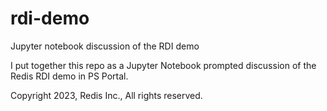 # rdi-demo

Jupyter notebook discussion of the RDI demo

I put together this repo as a Jupyter Notebook prompted discussion of the Redis RDI demo in PS Portal.

Copyright 2023, Redis Inc., All rights reserved.
